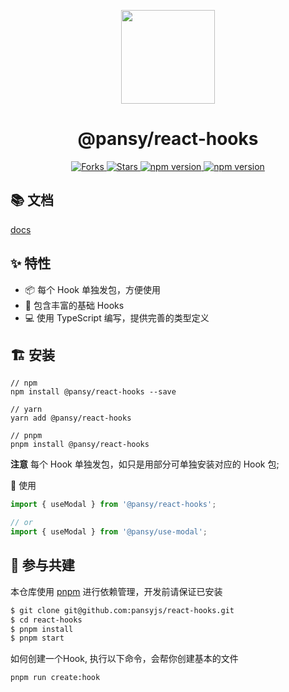 <p align="center">
  <a href="https://react-hooks-chi.vercel.app">
    <img width="150" src="https://cdn.jsdelivr.net/gh/wangxingkang/pictures@latest/imgs/20210623172110.svg">
  </a>
</p>


<h1 align="center">@pansy/react-hooks</h1>

<p align="center">
  <a href="https://github.com/pansyjs/react-hooks/network">
    <img src="https://img.shields.io/github/forks/pansyjs/react-hooks.svg" alt="Forks">
  </a>
  <a href="https://github.com/pansyjs/react-hooks/stargazers">
    <img src="https://img.shields.io/github/stars/pansyjs/react-hooks.svg" alt="Stars">
  </a>
  <a href="https://www.npmjs.com/package/@pansy/react-hooks">
    <img src="https://img.shields.io/npm/v/@pansy/react-hooks.svg" alt="npm version">
  </a>
  <a href="https://packagephobia.com/result?p=@pansy/react-hooks">
    <img src="https://packagephobia.com/badge?p=@pansy/react-hooks" alt="npm version">
  </a>
</p>

## 📚 文档

[docs](https://react-hooks-chi.vercel.app/)

## ✨ 特性

- 📦 每个 Hook 单独发包，方便使用
- 🌵 包含丰富的基础 Hooks
- 💻 使用 TypeScript 编写，提供完善的类型定义

## 🏗 安装

```
// npm
npm install @pansy/react-hooks --save

// yarn
yarn add @pansy/react-hooks

// pnpm
pnpm install @pansy/react-hooks
```

**注意** 每个 Hook 单独发包，如只是用部分可单独安装对应的 Hook 包;

🔨 使用

```ts
import { useModal } from '@pansy/react-hooks';

// or
import { useModal } from '@pansy/use-modal';
```

## 🤝 参与共建

本仓库使用 [pnpm](https://pnpm.io/zh) 进行依赖管理，开发前请保证已安装

```sh
$ git clone git@github.com:pansyjs/react-hooks.git
$ cd react-hooks
$ pnpm install
$ pnpm start
```

如何创建一个Hook, 执行以下命令，会帮你创建基本的文件

```sh
pnpm run create:hook
```

